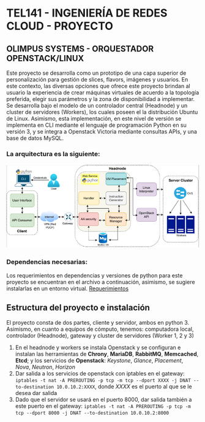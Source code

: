 # TEL141 - INGENIERÍA DE REDES CLOUD - PROYECTO
## OLIMPUS SYSTEMS - ORQUESTADOR OPENSTACK/LINUX
Este proyecto se desarrolla como un prototipo de una capa superior de personalización para gestión de slices, flavors, imágenes y usuarios. En este contexto, las diversas opciones que ofrece este proyecto brindan al usuario la experiencia de crear máquinas virtuales de acuerdo a la topología preferida, elegir sus parámetros y la zona de disponibilidad a implementar.
Se desarrolla bajo el modelo de un controlador central (Headnode) y un cluster de servidores (Workers), los cuales poseen el la distribución Ubuntu de Linux. Asimismo, esta implementación, en este nivel de versión se implementa en CLI mediante el lenguaje de programación Python en su versión 3, y se integra a Openstack Victoria mediante consultas APIs, y una base de datos MySQL.
### La arquitectura es la siguiente:
![Arquitectura de la aplicación](arquitectura.png)
### Dependencias necesarias:
Los requerimientos en dependencias y versiones de python para este proyecto se encuentran en el archivo a continuación, asimismo, se sugiere instalarlas en un entorno virtual.
[Requerimientos](requirements.txt)
## Estructura del proyecto e instalación
El proyecto consta de dos partes, cliente y servidor, ambos en python 3.
Asimismo, en cuanto a equipos de cómputo, tenemos: computadora local, controlador (Headnode), gateway y cluster de servidores (Worker 1, 2 y 3)
1. En el headnode y workers se instala Openstack y se configuran e instalan las herramientas de **Chrony**, **MariaDB**, **RabbitMQ**, **Memcached**, **Etcd**; y los servicios de **Openstack**: *Keystone*,  *Glance*, *Placement*, *Nova*, *Neutron*, *Horizon*
2. Dar salida a los servicios de openstack con iptables en el gateway: `iptables -t nat -A PREROUTING -p tcp -m tcp --dport XXXX -j DNAT --to-destination 10.0.10.2:XXXX`, donde *XXXX* es el puerto al que se le desea dar salida
3. Dado que el servidor se usará en el puerto 8000, dar salida también a este puerto en el gateway: `iptables -t nat -A PREROUTING -p tcp -m tcp --dport 8000 -j DNAT --to-destination 10.0.10.2:8000`